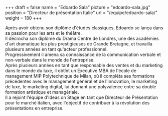 +++
draft		= false
name		= "Edoardo Sala"
picture		= "edoardo-sala.jpg"
position 	= "Directeur de présentation Italie"
url			= "/equipe/edoardo-sala/"
weight		= 180
+++

Après avoir obtenu son diplôme d'études classiques, Edoardo se lança dans sa passion pour les arts et le théâtre.<br>Il décrocha son diplôme du Drama Centre de Londres, une des académies d'art dramatique les plus prestigieuses de Grande Bretagne, et travailla plusieurs années en tant qu'acteur professionnel.<br>Progressivement il amena sa connaissance de la communication verbale et non-verbale dans le monde de l'entreprise.<br>Après plusieurs années en tant que responsable des ventes et du marketing dans le monde du luxe, il obtînt un Executive MBA de l'école de management MIP Polytechnique de Milan, où il compléta ses formations précédentes avec le management général et de l'innovation, le marketing de luxe, le marketing digital, lui donnant une polyvalence entre sa double formation artistique et managériale.<br>Il a rejoint l'équipe d'Ideas on Stage en tant que Directeur de Présentation pour le marché italien, avec l'objectif de contribuer à la révolution des présentations en entreprise.